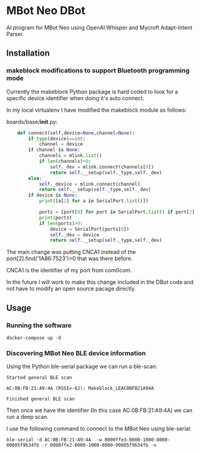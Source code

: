 # MBot Neo DBot
AI program for MBot Neo using OpenAI Whisper and Mycroft Adapt-Intent Parser.

## Installation

### makeblock modifications to support Bluetooth programming mode
Currently the makeblock Python package is hard coded to look for a specific device identifier when doing it's auto connect. 

In my local virtualenv I have modified the makeblock module as follows:

boards/base/__init__.py:

```python
    def connect(self,device=None,channel=None):
        if type(device)==int:
            channel = device
        if channel is None:
            channels = mlink.list()
            if len(channels)>0:
                self._dev = mlink.connect(channels[0])
                return self.__setup(self._type,self._dev)
        else:
            self._device = mlink.connect(channel)
            return self.__setup(self._type,self._dev)
        if device is None:
            print([a[2] for a in SerialPort.list()])

            ports = [port[0] for port in SerialPort.list() if port[2] != 'n/a' and port[2].find('CNCA1')>0 ]
            print(ports)
            if len(ports)>0:
                device = SerialPort(ports[0])
                self._dev = device
                return self.__setup(self._type,self._dev)
```

The main change was putting CNCA1 instead of the port[2].find('1A86:7523')>0 that was there before. 

CNCA1 is the identifier of my port from com0com.

In the future I will work to make this change included in the DBot code and not have to modify an open source pacage directly.

## Usage

### Running the software

```
docker-compose up -d
```

### Discovering MBot Neo BLE device information

Using the Python ble-serial package we can run a ble-scan:

```
Started general BLE scan

AC:0B:FB:21:A9:4A (RSSI=-62): Makeblock_LEAC0BFB21A94A

Finished general BLE scan

```

Then once we have the identifier (In this case AC:0B:FB:21:A9:4A) we can run a deep scan.

I use the following command to connect to the MBot Neo using ble-serial:

```
ble-serial -d AC:0B:FB:21:A9:4A  -w 0000ffe3-0000-1000-8000-00805f9b34fb -r 0000ffe2-0000-1000-8000-00805f9b34fb -v
```
